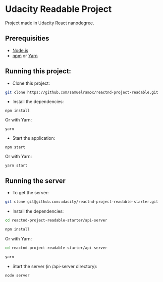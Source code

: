 # Udacity Readable Project

Project made in Udacity React nanodegree.

## Prerequisities

- [Node.js](https://nodejs.org/)
- [npm](https://www.npmjs.com/) or [Yarn](https://yarnpkg.com/)

## Running this project:

- Clone this project:

```sh
git clone https://github.com/samuelramox/reactnd-project-readable.git
```

- Install the dependencies:

```
npm install
```

Or with Yarn:

```
yarn
```

- Start the application:

```
npm start
```

Or with Yarn:

```
yarn start
```

## Running the server

- To get the server:

```sh
git clone git@github.com:udacity/reactnd-project-readable-starter.git
```

- Install the dependencies:

```sh
cd reactnd-project-readable-starter/api-server

npm install
```

Or with Yarn:

```sh
cd reactnd-project-readable-starter/api-server

yarn
```

- Start the server (in /api-server directory):

```
node server
```
